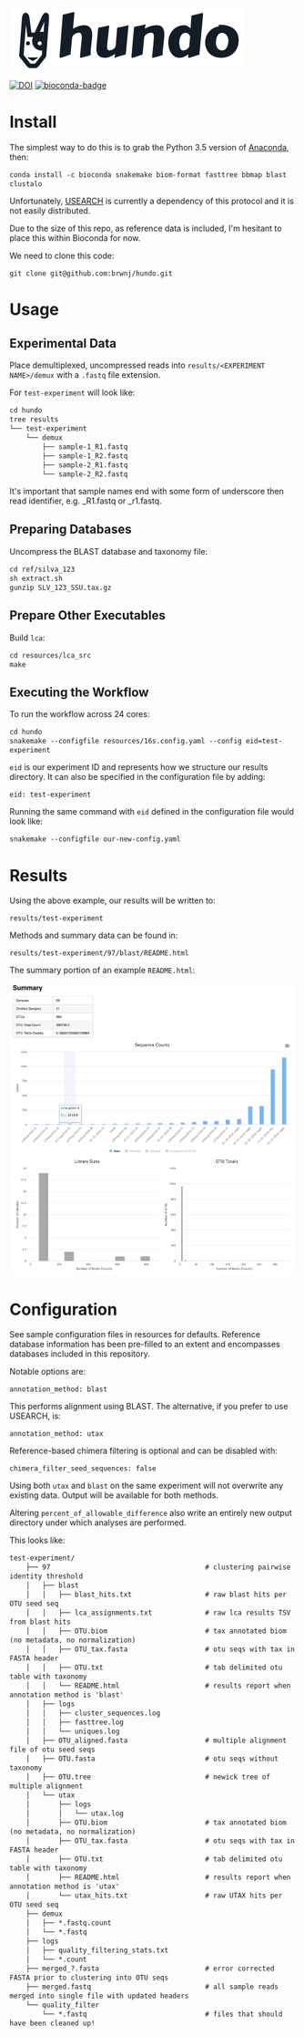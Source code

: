 ![logo](resources/logo.png)

[![DOI](https://zenodo.org/badge/65769600.svg)](https://zenodo.org/badge/latestdoi/65769600)
[![bioconda-badge](https://img.shields.io/badge/install%20with-bioconda-brightgreen.svg?style=flat-square)](http://bioconda.github.io)


# Install

The simplest way to do this is to grab the Python 3.5 version of [Anaconda](https://www.continuum.io/downloads), then:

```
conda install -c bioconda snakemake biom-format fasttree bbmap blast clustalo
```

Unfortunately, [USEARCH](http://www.drive5.com/usearch/download.html) is currently a dependency of this protocol and it is not easily distributed.

Due to the size of this repo, as reference data is included, I'm hesitant to place this within Bioconda for now.

We need to clone this code:

```
git clone git@github.com:brwnj/hundo.git
```

# Usage

## Experimental Data

Place demultiplexed, uncompressed reads into `results/<EXPERIMENT NAME>/demux`
with a `.fastq` file extension.

For `test-experiment` will look like:

```
cd hundo
tree results
└── test-experiment
    └── demux
        ├── sample-1_R1.fastq
        ├── sample-1_R2.fastq
        ├── sample-2_R1.fastq
        └── sample-2_R2.fastq
```

It's important that sample names end with some form of underscore then read identifier, e.g. _R1.fastq or _r1.fastq.

## Preparing Databases

Uncompress the BLAST database and taxonomy file:

```
cd ref/silva_123
sh extract.sh
gunzip SLV_123_SSU.tax.gz
```

## Prepare Other Executables

Build `lca`:

```
cd resources/lca_src
make
```

## Executing the Workflow

To run the workflow across 24 cores:

```
cd hundo
snakemake --configfile resources/16s.config.yaml --config eid=test-experiment
```

`eid` is our experiment ID and represents how we structure our results directory. It can also be specified in the configuration file by adding:

```
eid: test-experiment
```

Running the same command with `eid` defined in the configuration file would look like:

```
snakemake --configfile our-new-config.yaml
```

# Results

Using the above example, our results will be written to:

```
results/test-experiment
```

Methods and summary data can be found in:

```
results/test-experiment/97/blast/README.html
```

The summary portion of an example `README.html`:

![readme](resources/readme_summary.png)

# Configuration

See sample configuration files in resources for defaults. Reference database information has been pre-filled to an extent and encompasses databases included in this repository.

Notable options are:

```
annotation_method: blast
```

This performs alignment using BLAST. The alternative, if you prefer to use USEARCH, is:

```
annotation_method: utax
```

Reference-based chimera filtering is optional and can be disabled with:

```
chimera_filter_seed_sequences: false
```

Using both `utax` and `blast` on the same experiment will not overwrite any existing data. Output will be available for both methods.

Altering `percent_of_allowable_difference` also write an entirely new output directory under which analyses are performed.

This looks like:

```
test-experiment/
    ├── 97                                      # clustering pairwise identity threshold
    │   ├── blast
    │   │   ├── blast_hits.txt                  # raw blast hits per OTU seed seq
    │   │   ├── lca_assignments.txt             # raw lca results TSV from blast hits
    │   │   ├── OTU.biom                        # tax annotated biom (no metadata, no normalization)
    │   │   ├── OTU_tax.fasta                   # otu seqs with tax in FASTA header
    │   │   ├── OTU.txt                         # tab delimited otu table with taxonomy
    │   │   └── README.html                     # results report when annotation method is 'blast'
    │   ├── logs
    │   │   ├── cluster_sequences.log
    │   │   ├── fasttree.log
    │   │   └── uniques.log
    │   ├── OTU_aligned.fasta                   # multiple alignment file of otu seed seqs
    │   ├── OTU.fasta                           # otu seqs without taxonomy
    │   ├── OTU.tree                            # newick tree of multiple alignment
    │   └── utax
    │       ├── logs
    │       │   └── utax.log
    │       ├── OTU.biom                        # tax annotated biom (no metadata, no normalization)
    │       ├── OTU_tax.fasta                   # otu seqs with tax in FASTA header
    │       ├── OTU.txt                         # tab delimited otu table with taxonomy
    │       ├── README.html                     # results report when annotation method is 'utax'
    │       └── utax_hits.txt                   # raw UTAX hits per OTU seed seq
    ├── demux
    │   ├── *.fastq.count
    │   └── *.fastq
    ├── logs
    │   ├── quality_filtering_stats.txt
    │   └── *.count
    ├── merged_?.fasta                          # error corrected FASTA prior to clustering into OTU seqs
    ├── merged.fastq                            # all sample reads merged into single file with updated headers
    └── quality_filter
        └── *.fastq                             # files that should have been cleaned up!
```
